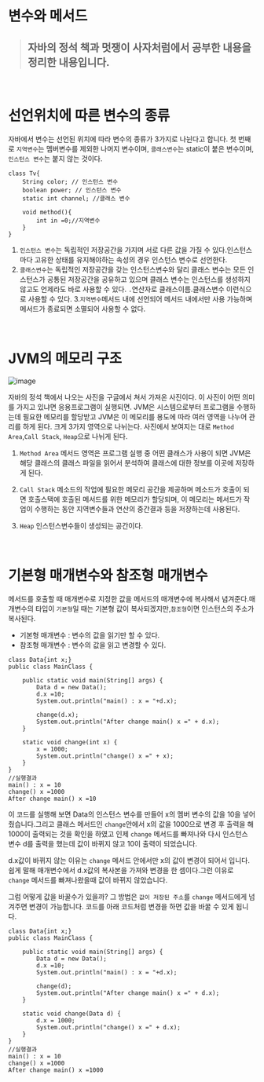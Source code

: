 # 변수와 메서드
>## 자바의 정석 책과 멋쟁이 사자처럼에서 공부한 내용을 정리한 내용입니다.

&nbsp;
# 선언위치에 따른 변수의 종류
자바에서 변수는 선언된 위치에 따라 변수의 종류가 3가지로 나뉜다고 합니다. 첫 번째로 `지역변수`는 멤버변수를 제외한 나머지 변수이며, `클래스변수`는 static이 붙은 변수이며, `인스턴스 변수`는 붙지 않는 것이다. 


```
class Tv{
	String color; // 인스턴스 변수
	boolean power; // 인스턴스 변수
	static int channel; //클래스 변수
	
	void method(){
		int in =0;//지역변수
	}
}
```
1. `인스턴스 변수`는 독립적인 저장공간을 가지며 서로 다른 값을 가질 수 있다.인스턴스마다 고유한 상태를 유지해야하는 속성의 경우 인스턴스 변수로 선언한다.
2. `클래스변수`는 독립적인 저장공간을 갖는 인스턴스변수와 달리 클래스 변수는 모든 인스턴스가 공통된 저장공간을 공유하고 있으며 클래스 변수는 인스턴스를 생성하지 않고도 언제라도 바로 사용할 수 있다. `.`연산자로 클래스이름.클래스변수 이런식으로 사용할 수 있다.
3.`지역변수`메서드 내에 선언되어 메서드 내에서만 사용 가능하며 메서드가 종료되면 소멸되어 사용할 수 없다.

&nbsp;
# JVM의 메모리 구조
![image](https://user-images.githubusercontent.com/76811495/236610227-55a7380e-d942-43e9-983c-fa80145628c2.png)

자바의 정석 책에서 나오는 사진을 구글에서 쳐서 가져온 사진이다.
이 사진이 어떤 의미를 가지고 있냐면 응용프로그램이 실행되면. JVM은 시스템으로부터 프로그램을 수행하는데 필요한 메모리를 할당받고 JVM은 이 메모리를 용도에 따라 여러 영역을 나누어 관리를 하게 된다.
크게 3가지 영역으로 나뉘는다. 사진에서 보여지는 대로 `Method Area`,`Call Stack`, `Heap`으로 나뉘게 된다.

1.  `Method Area` 메서드 영역은 프로그램 실행 중 어떤 클래스가 사용이 되면 JVM은 해당 클래스의 클래스 파일을 읽어서 분석하여 클래스에 대한 정보를 이곳에 저장하게 된다.

2. `Call Stack` 메소드의 작업에 필요한 메모리 공간을 제공하며 메소드가 호출이 되면 호출스택에 호출된 메서드를 위한 메모리가 할당되며, 이 메모리는 메서드가 작업이 수행하는 동안 지역변수들과 연산의 중간결과 등을 저장하는데 사용된다.

3. `Heap` 인스턴스변수들이 생성되는 공간이다.

&nbsp;
# 기본형 매개변수와 참조형 매개변수
메서드를 호출할 때 매개변수로 지정한 값을 메서드의 매개변수에 복사해서 념겨준다.매개변수의 타입이 `기본형`일 때는 기본형 값이 복사되겠지만,`참조형`이면 인스턴스의 주소가 복사된다.

* 기본형 매개변수 : 변수의 값을 읽기만 할 수 있다.
* 참조형 매개변수 : 변수의 값을 읽고 변경할 수 있다.

```
class Data{int x;}
public class MainClass {

	public static void main(String[] args) {
		Data d = new Data();
		d.x =10;
		System.out.println("main() : x = "+d.x);
		
		change(d.x);
		System.out.println("After change main() x =" + d.x);
	}

	static void change(int x) {
		x = 1000;
		System.out.println("change() x =" + x);
	}
}
//실행결과
main() : x = 10
change() x =1000
After change main() x =10

```
이 코드를 실행해 보면 Data의 인스턴스 변수를 만들어 x의 멤버 변수의 값을 10을 넣어줬습니다.그리고 클래스 메서드인 `change`안에서 x의 값을 1000으로 변경 후 출력을 해 1000이 출력되는 것을 확인을 하였고 인제 `change` 메서드를 빠져나와 다시 인스턴스 변수 d를 출력을 했는데 값이 바뀌지 않고 10이 출력이 되었습니다.

d.x값이 바뀌지 않는 이유는 `change` 메서드 안에서만 x의 값이 변경이 되어서 입니다. 쉽게 말해 매개변수에서 d.x값의 복사본을 가져와 변경을 한 셈이다.그런 이유로 `change` 메서드를 빠져나왔을때 값이 바뀌지 않았습니다.

그럼 어떻게 값을 바꿀수가 있을까? 그 방법은 `값이 저장된 주소`를 `change` 메서드에게 넘겨주면 변경이 가능합니다. 코드를 아래 코드처럼 변경을 하면 값을 바꿀 수 있게 됩니다.

```
class Data{int x;}
public class MainClass {

	public static void main(String[] args) {
		Data d = new Data();
		d.x =10;
		System.out.println("main() : x = "+d.x);
		
		change(d);
		System.out.println("After change main() x =" + d.x);
	}

	static void change(Data d) {
		d.x = 1000;
		System.out.println("change() x =" + d.x);
	}
}
//실행결과
main() : x = 10
change() x =1000
After change main() x =1000

```